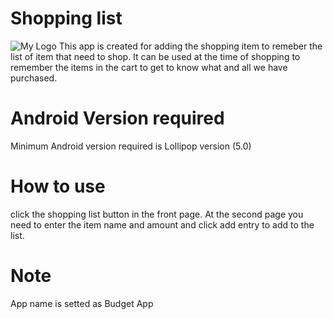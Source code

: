 # Shopping list
![My Logo](https://github.com/subramani150/Shopping.git/Start.png)
This app is created for adding the shopping item to remeber the list of item that need to shop. It can be used at the time of shopping to remember the items in the cart to get to know what and all we have purchased.

# Android Version required
Minimum Android version required is Lollipop version (5.0)

# How to use
click the shopping list button in the front page. At the second page you need to enter the item name and amount and click add entry to add to the list. 

# Note
App name is setted as Budget App
